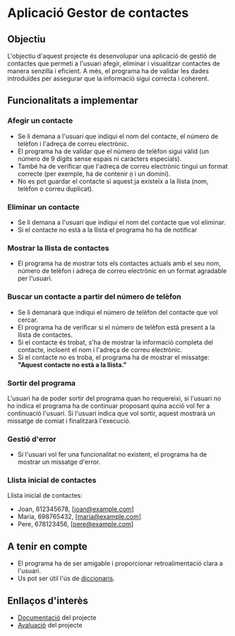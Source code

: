 # Aplicació Gestor de contactes

## Objectiu

L'objectiu d'aquest projecte és desenvolupar una aplicació de gestió de contactes que permeti a l'usuari afegir, eliminar i visualitzar contactes de manera senzilla i eficient. A més, el programa ha de validar les dades introduïdes per assegurar que la informació sigui correcta i coherent.

## Funcionalitats a implementar

### Afegir un contacte

- Se li demana a l'usuari que indiqui el nom del contacte, el número de telèfon i l'adreça de correu electrònic.
- El programa ha de validar que el número de telèfon sigui vàlid (un número de 9 dígits sense espais ni caràcters especials).
- També ha de verificar que l'adreça de correu electrònic tingui un format correcte (per exemple, ha de contenir `@` i un domini).
- No es pot guardar el contacte si aquest ja existeix a la llista (nom, telèfon o correu duplicat).

### Eliminar un contacte

- Se li demana a l'usuari que indiqui el nom del contacte que vol eliminar.
- Si el contacte no està a la llista el programa ho ha de notificar

### Mostrar la llista de contactes

- El programa ha de mostrar tots els contactes actuals amb el seu nom, número de telèfon i adreça de correu electrònic en un format agradable per l'usuari.

### Buscar un contacte a partir del número de telèfon

- Se li demanarà que indiqui el número de telèfon del contacte que vol cercar.
- El programa ha de verificar si el número de telèfon està present a la llista de contactes.
- Si el contacte és trobat, s'ha de mostrar la informació completa del contacte, incloent el nom i l'adreça de correu electrònic.
- Si el contacte no es troba, el programa ha de mostrar el missatge: **"Aquest contacte no està a la llista."**

### Sortir del programa

L'usuari ha de poder sortir del programa quan ho requereixi, si l'usuari no ho indica el programa ha de continuar proposant quina acció vol fer a continuació l'usuari. Si l'usuari indica que vol sortir, aquest mostrarà un missatge de comiat i finalitzarà l'execució.

### Gestió d'error

- Si l'usuari vol fer una funcionalitat no existent, el programa ha de mostrar un missatge d'error.

### Llista inicial de contactes

Llista inicial de contactes:

- Joan, 612345678, [joan@example.com]
- Maria, 698765432, [maria@example.com]
- Pere, 678123456, [pere@example.com]

## A tenir en compte

- El programa ha de ser amigable i proporcionar retroalimentació clara a l'usuari.
- Us pot ser útil l'ús de [diccionaris](https://www.w3schools.com/python/python_dictionaries.asp).

## Enllaços d'interès

- [Documentació](./Documentació.md) del projecte
- [Avaluació](./Avaluació.md) del projecte
